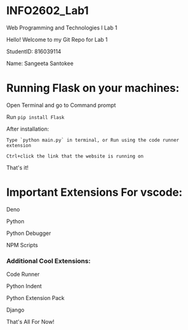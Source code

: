 # INFO2602_Lab1
Web Programming and Technologies I Lab 1

Hello!
Welcome to my Git Repo for Lab 1

StudentID: 816039114

Name: Sangeeta Santokee

# Running Flask on your machines:
Open Terminal and go to Command prompt

Run `pip install Flask`

After installation:

    Type `python main.py` in terminal, or Run using the code runner extension

    Ctrl+click the link that the website is running on

That's it! 

# Important Extensions For vscode:
Deno

Python

Python Debugger

NPM Scripts

### Additional Cool Extensions:
Code Runner

Python Indent

Python Extension Pack

Django

That's All For Now!